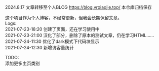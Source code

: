 2024.8.17 文章转移至个人BLOG 
https://blog.vrxiaojie.top/
本仓库归档保存

这个项目作为个人博客，不经常更新，但我会长期保留文章。  
Logs:   
2021-07-23-18:20 创建了页面，还在学习使用中  
2021-07-23-21:00 汉化了部分，删除了原本的测试文章，仍在学习HTML......   
2021-07-24-11:30 优化了dark模式下代码块显示  
2021-07-24-12:30 新增访客量统计  

TODO:  
添加更多主页类别
